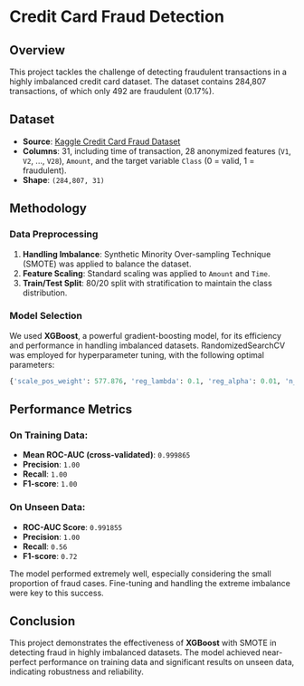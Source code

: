 

# Credit Card Fraud Detection

## Overview

This project tackles the challenge of detecting fraudulent transactions in a highly imbalanced credit card dataset. The dataset contains 284,807 transactions, of which only 492 are fraudulent (0.17%).

## Dataset

- **Source**: [Kaggle Credit Card Fraud Dataset](https://www.kaggle.com/datasets/mlg-ulb/creditcardfraud)
- **Columns**: 31, including time of transaction, 28 anonymized features (`V1`, `V2`, ..., `V28`), `Amount`, and the target variable `Class` (0 = valid, 1 = fraudulent).
- **Shape**: `(284,807, 31)`

## Methodology

### Data Preprocessing

1. **Handling Imbalance**: Synthetic Minority Over-sampling Technique (SMOTE) was applied to balance the dataset.
2. **Feature Scaling**: Standard scaling was applied to `Amount` and `Time`.
3. **Train/Test Split**: 80/20 split with stratification to maintain the class distribution.

### Model Selection

We used **XGBoost**, a powerful gradient-boosting model, for its efficiency and performance in handling imbalanced datasets. RandomizedSearchCV was employed for hyperparameter tuning, with the following optimal parameters:

```python
{'scale_pos_weight': 577.876, 'reg_lambda': 0.1, 'reg_alpha': 0.01, 'n_estimators': 200, 'max_depth': 4, 'learning_rate': 0.1}
```

## Performance Metrics

### On Training Data:
- **Mean ROC-AUC (cross-validated)**: `0.999865`
- **Precision**: `1.00`
- **Recall**: `1.00`
- **F1-score**: `1.00`

### On Unseen Data:
- **ROC-AUC Score**: `0.991855`
- **Precision**: `1.00`
- **Recall**: `0.56`
- **F1-score**: `0.72`
  
The model performed extremely well, especially considering the small proportion of fraud cases. Fine-tuning and handling the extreme imbalance were key to this success.

## Conclusion

This project demonstrates the effectiveness of **XGBoost** with SMOTE in detecting fraud in highly imbalanced datasets. The model achieved near-perfect performance on training data and significant results on unseen data, indicating robustness and reliability.


